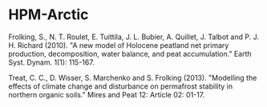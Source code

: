# HPM-Arctic

Frolking, S., N. T. Roulet, E. Tuittila, J. L. Bubier, A. Quillet, J. Talbot and P. J. H. Richard (2010). "A new model of Holocene peatland net primary production, decomposition, water balance, and peat accumulation." Earth Syst. Dynam. 1(1): 115-167.

Treat, C. C., D. Wisser, S. Marchenko and S. Frolking (2013). "Modelling the effects of climate change and disturbance on permafrost stability in northern organic soils." Mires and Peat 12: Article 02: 01-17.

